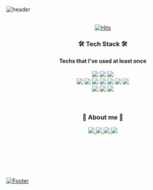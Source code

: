 ![header](https://capsule-render.vercel.app/api?type=slice&color=Fe0166&height=150&section=header&text=Hello%20World🛫🛬🌏%20I'm%20GYURI%20PARK&fontSize=50&fontColor=0000fe&animation=fadeIn&fontAlignY=50&desc=%20&descAlignY=62&descAlign=62)
</br>
</br>

<div align="center"> 
  
  [![Hits](https://hits.seeyoufarm.com/api/count/incr/badge.svg?url=https%3A%2F%2Fgithub.com%2FGYURI-PARK&count_bg=%2379C83D&title_bg=%23555555&icon=github.svg&icon_color=%23E7E7E7&title=hits&edge_flat=false)](https://hits.seeyoufarm.com)

  </div>


<h3 align="center">🛠 Tech Stack 🛠</h3>
<h4 align="center">Techs that I've used at least once</h4>

<p align="center">
<img src="https://img.shields.io/badge/Python-3766AB?style=flat-square&logo=Python&logoColor=white"/> 
<img src="https://img.shields.io/badge/Django-092E20?style=flat-square&logo=Django&logoColor=white"/>
<img src="https://img.shields.io/badge/Node.js-339933?style=flat-square&logo=Node.js&logoColor=white"/>
</br>
<img src="https://img.shields.io/badge/Html-E34F26?style=flat-square&logo=HTML5&logoColor=white"/>
<img src="https://img.shields.io/badge/CSS-1572B6?style=flat-square&logo=CSS3&logoColor=white"/> 
<img src="https://img.shields.io/badge/JavaScript-F7DF1E?style=flat-square&logo=JavaScript&logoColor=black"/>
<img src="https://img.shields.io/badge/Swift-F05138?style=flat-square&logo=Swift&logoColor=white"/>
<img src="https://img.shields.io/badge/R-276DC3?style=flat-square&logo=R&logoColor=white"/>
<img src="https://img.shields.io/badge/PostgreSQL-4169E1?style=flat-square&logo=PostgreSQL&logoColor=white"/>
<img src="https://img.shields.io/badge/Qgis-589632?style=flat-square&logo=Qgis&logoColor=white"/>
</br>
<img src="https://img.shields.io/badge/Adobe Photoshop-31A8FF?style=flat-square&logo=Adobe Photoshop&logoColor=white"/>
<img src="https://img.shields.io/badge/Adobe Illustrator-FF9A00?style=flat-square&logo=Adobe Illustrator&logoColor=white"/>
<img src="https://img.shields.io/badge/Figma-F24E1E?style=flat-square&logo=Figma&logoColor=white"/>
</p>
</br>
<h3 align="center">🐾 About me 🐾</h3>
<p align="center">
<a href="https://www.notion.so/26bf90acf24f46f6a7fe685188a2ad81"><img src="https://img.shields.io/badge/Notion-000000?style=flat-square&logo=Notion&logoColor=white"/>  
<a href="https://gyurisinzorba.tistory.com"><img src="https://img.shields.io/badge/Blog-c8c8c8?style=flat-square&logo=Tistory&logoColor=white"/>
<a href="https://www.instagram.com/ios.doris/"><img src="https://img.shields.io/badge/Instagram-E4405F?style=flat-square&logo=Instagram&logoColor=white"/> 
<a href="https://linktr.ee/gyuri_park"><img src="https://img.shields.io/badge/Linktree-39E09B?style=flat-square&logo=Linktree&logoColor=white"/>
</p>

</br>

</br>
</br>

<div align="center"> 
  
<!--   [![Solved.ac Profile](http://mazassumnida.wtf/api/generate_badge?boj=stepania99)](https://solved.ac/stepania99)![Top Langs](https://github-readme-stats.vercel.app/api/top-langs/?username=GYURI-PARK&layout=compact&theme=dark) -->

  </div>

</br>
</br>
  



![Footer](https://capsule-render.vercel.app/api?type=slice&color=fe0166&height=150&section=footer&rotate=180)
